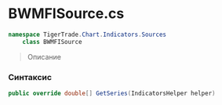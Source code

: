 
# BWMFISource.cs
```csharp
namespace TigerTrade.Chart.Indicators.Sources  
    class BWMFISource
```

> Описание

### Синтаксис
```csharp
public override double[] GetSeries(IndicatorsHelper helper)
```
